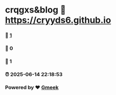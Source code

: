 # crqgxs&blog :link: https://cryyds6.github.io 
### :page_facing_up: [1](https://cryyds6.github.io/tag.html) 
### :speech_balloon: 0 
### :hibiscus: 1 
### :alarm_clock: 2025-06-14 22:18:53 
### Powered by :heart: [Gmeek](https://github.com/Meekdai/Gmeek)
